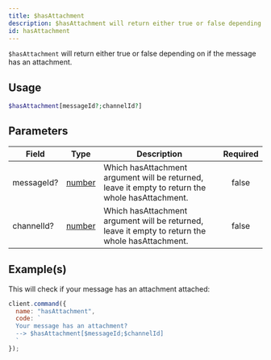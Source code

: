 ```yaml
---
title: $hasAttachment
description: $hasAttachment will return either true or false depending on if the message has an attachment.
id: hasAttachment
---
```


`$hasAttachment` will return either true or false depending on if the message has an attachment.

## Usage

```php
$hasAttachment[messageId?;channelId?]
```

## Parameters

| Field      | Type                                                                                              | Description                                                                                      | Required |
| ---------- | ------------------------------------------------------------------------------------------------- | ------------------------------------------------------------------------------------------------ | :------: |
| messageId? | [number](https://developer.mozilla.org/en-US/docs/Web/JavaScript/Reference/Global_Objects/Number) | Which hasAttachment argument will be returned, leave it empty to return the whole hasAttachment. |  false   |
| channelId? | [number](https://developer.mozilla.org/en-US/docs/Web/JavaScript/Reference/Global_Objects/Number) | Which hasAttachment argument will be returned, leave it empty to return the whole hasAttachment. |  false   |

## Example(s)

This will check if your message has an attachment attached:

```javascript
client.command({
  name: "hasAttachment",
  code: `
  Your message has an attachment? 
  --> $hasAttachment[$messageId;$channelId]
  `
});
```
